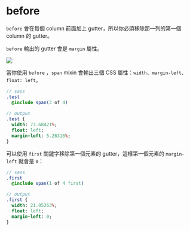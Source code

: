 # before

`before` 會在每個 column 前面加上 gutter，所以你必須移除那一列的第一個 column 的 gutter。

`before` 輸出的 gutter 會是 `margin` 屬性。

![](https://i.imgur.com/zbvDUIF.png)

當你使用 `before` ，`span` mixin 會輸出三個 CSS 屬性：`width`、`margin-left`、`float: left`。

```sass
// sass
.test
  @include span(3 of 4)
  
// output
.test {
  width: 73.68421%;
  float: left;
  margin-left: 5.26316%;
}
```

可以使用 `first` 關鍵字移除第一個元素的 gutter，這樣第一個元素的 `margin-left` 就會是 `0`：

```sass
// sass
.first
  @include span(1 of 4 first)

// output
.first {
  width: 21.05263%;
  float: left;
  margin-left: 0;
}
```
